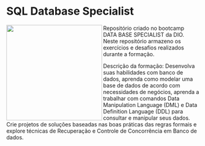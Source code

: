 # SQL Database Specialist


<picture> <img align="left" src="https://hermes.digitalinnovation.one/tracks/bc454148-6e72-4047-95cc-d516706ae405.png" width = 250px></picture>

Repositório criado no bootcamp DATA BASE SPECIALIST da DIO.
Neste repositório armazeno os exercícios e desafios realizados durante a formação.

Descrição da formação: Desenvolva suas habilidades com banco de dados, aprenda como modelar uma base de dados de acordo com necessidades de negócios, aprenda a trabalhar com comandos Data Manipulation Language (DML) e Data Definition Language (DDL) para consultar e manipular seus dados. Crie projetos de soluções baseadas nas boas práticas das regras formais e explore técnicas de Recuperação e Controle de Concorrência em Banco de dados.




   
